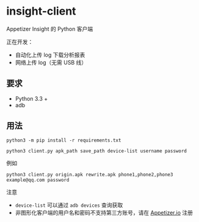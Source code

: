 # insight-client
Appetizer Insight 的 Python 客户端

正在开发：
* 自动化上传 log 下载分析报表
* 网络上传 log（无需 USB 线）

## 要求
* Python 3.3 +
* adb

## 用法
``` Shell
python3 -m pip install -r requirements.txt
```

```
python3 client.py apk_path save_path device-list username password
```

例如
```
python3 client.py origin.apk rewrite.apk phone1,phone2,phone3 example@qq.com password
```

注意
* `device-list` 可以通过 `adb devices` 查询获取
* 非图形化客户端的用户名和密码不支持第三方账号，请在 [Appetizer.io](https://api.appetizer.io/user/register) 注册